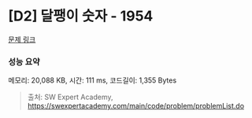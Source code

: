 # [D2] 달팽이 숫자 - 1954 

[문제 링크](https://swexpertacademy.com/main/code/problem/problemDetail.do?contestProbId=AV5PobmqAPoDFAUq) 

### 성능 요약

메모리: 20,088 KB, 시간: 111 ms, 코드길이: 1,355 Bytes



> 출처: SW Expert Academy, https://swexpertacademy.com/main/code/problem/problemList.do